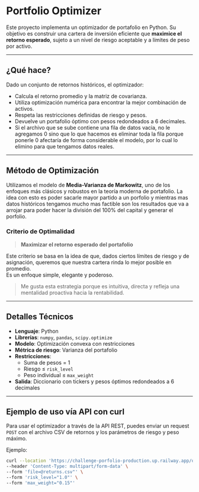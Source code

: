 # Portfolio Optimizer

Este proyecto implementa un optimizador de portafolio en Python. Su objetivo es construir una cartera de inversión eficiente que **maximice el retorno esperado**, sujeto a un nivel de riesgo aceptable y a límites de peso por activo.

---

## ¿Qué hace?

Dado un conjunto de retornos históricos, el optimizador:

- Calcula el retorno promedio y la matriz de covarianza.
- Utiliza optimización numérica para encontrar la mejor combinación de activos.
- Respeta las restricciones definidas de riesgo y pesos.
- Devuelve un portafolio óptimo con pesos redondeados a 6 decimales.
- Si el archivo que se sube contiene una fila de datos vacia, no le agregamos 0 sino que lo que hacemos es eliminar toda la fila porque ponerle 0 afectaría de forma considerable el modelo, por lo cual lo elimino para que tengamos datos reales.

---

## Método de Optimización

Utilizamos el modelo de **Media-Varianza de Markowitz**, uno de los enfoques más clásicos y robustos en la teoría moderna de portafolio. La idea con esto es poder sacarle mayor partido a un porfolio y mientras mas datos históricos tengamos mucho mas factible son los resultados que va a arrojar para poder hacer la división del 100% del capital y generar el porfolio.

### Criterio de Optimalidad

> **Maximizar el retorno esperado del portafolio**

Este criterio se basa en la idea de que, dados ciertos límites de riesgo y de asignación, queremos que nuestra cartera rinda lo mejor posible en promedio.  
Es un enfoque simple, elegante y poderoso.

> Me gusta esta estrategia porque es intuitiva, directa y refleja una mentalidad proactiva hacia la rentabilidad.

---

## Detalles Técnicos

- **Lenguaje**: Python
- **Librerías**: `numpy`, `pandas`, `scipy.optimize`
- **Modelo**: Optimización convexa con restricciones
- **Métrica de riesgo**: Varianza del portafolio
- **Restricciones**:
  - Suma de pesos = 1
  - Riesgo ≤ `risk_level`
  - Peso individual ≤ `max_weight`
- **Salida**: Diccionario con tickers y pesos óptimos redondeados a 6 decimales

---

## Ejemplo de uso vía API con curl

Para usar el optimizador a través de la API REST, puedes enviar un request `POST` con el archivo CSV de retornos y los parámetros de riesgo y peso máximo.

Ejemplo:

```bash
curl --location 'https://challenge-porfolio-production.up.railway.app/optimize-portfolio' \
--header 'Content-Type: multipart/form-data' \
--form 'file=@returns.csv"' \
--form 'risk_level="1.0"' \
--form 'max_weight="0.15"'
```
